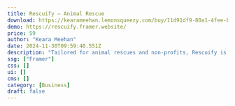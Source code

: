 ```yaml
---
title: Rescuify — Animal Rescue
download: https://kearameehan.lemonsqueezy.com/buy/11d91df9-80a1-4fee-b981-7d8c1c24b993
demo: https://rescuify.framer.website/
price: 59
author: "Keara Meehan"
date: 2024-11-30T09:59:40.551Z
description: "Tailored for animal rescues and non-profits, Rescuify is the ultimate Framer template to amplify your online presence effortlessly."
ssg: ["Framer"]
css: []
ui: []
cms: []
category: [Business]
draft: false
---
```

